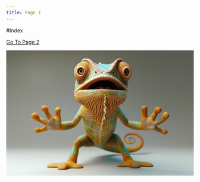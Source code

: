 ```yaml
---
title: Page 1
---
```

#Index

[Go To Page 2](page2.md)

![this is an image](Images/image1.jpg "Image 1")

